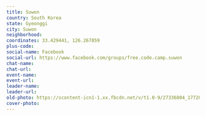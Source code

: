 ```yaml
---
title: Suwon
country: South Korea
state: Gyeonggi
city: Suwon
neighborhood: 
coordinates: 33.429441, 126.267859
plus-code:
social-name: Facebook
social-url: https://www.facebook.com/groups/free.code.camp.suwon
chat-name:
chat-url:
event-name:
event-url:
leader-name:
leader-url:
old-photo: https://scontent-icn1-1.xx.fbcdn.net/v/t1.0-9/27336804_1772058879494380_8578724638051911418_n.jpg?oh=c879cf78683b5d49093922ed9007b452&oe=5AE6EE5F
cover-photo:
---
```


